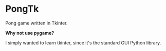 # PongTk
Pong game written in Tkinter.

<b>Why not use pygame?</b>

I simply wanted to learn tkinter, since it's the standard GUI Python library.
